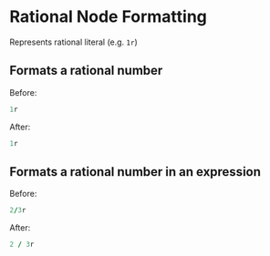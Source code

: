 <!-- BEGIN_AUTOGENERATED -->
# Rational Node Formatting

Represents rational literal (e.g. `1r`)
<!-- END_AUTOGENERATED -->

## Formats a rational number

Before:

```ruby
1r
```

After:

```ruby
1r
```

## Formats a rational number in an expression

Before:

```ruby
2/3r
```

After:

```ruby
2 / 3r
```
